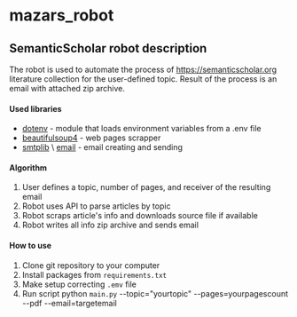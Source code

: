 # mazars_robot

## SemanticScholar robot description

The robot is used to automate the process of https://semanticscholar.org literature collection for the user-defined topic. Result of the process is an email with attached zip archive.

#### Used libraries

* [dotenv](https://www.npmjs.com/package/dotenv) - module that loads environment variables from a .env file
* [beautifulsoup4](https://pypi.org/project/beautifulsoup4/) - web pages scrapper
* [smtplib](https://docs.python.org/3/library/smtplib.html) \ [email](https://docs.python.org/3/library/email.examples.html) - email creating and sending

#### Algorithm 

1. User defines a topic, number of pages, and receiver of the resulting email
2. Robot uses API to parse articles by topic
3. Robot scraps article's info and downloads source file if available
4. Robot writes all info zip archive and sends email

#### How to use

1. Clone git repository to your computer
2. Install packages from ```requirements.txt```
3. Make setup correcting ```.emv``` file
4. Run script python ```main.py``` --topic="yourtopic" --pages=yourpagescount --pdf --email=targetemail
